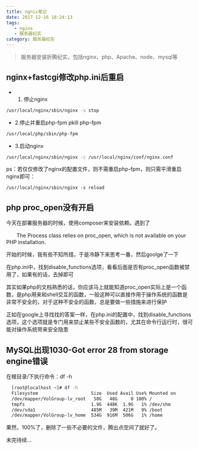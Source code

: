 ```yaml
---
title: ngnix笔记
date: 2017-12-16 18:24:13
tags:
   - nginx
   - 服务器纪实
category: 服务器纪实
---
```

> 服务器安装折腾纪实，包括nginx、php、Apache、node、mysql等
## nginx+fastcgi修改php.ini后重启
- 1. 停止nginx
```bash
/usr/local/nginx/sbin/nginx -s stop
```
- 2.停止并重启php-fpm
pkill php-fpm
```bash
/usr/local/php/sbin/php-fpm
```
- 3.启动nginx
```bash
/usr/local/nginx/sbin/nginx -c /usr/local/nginx/conf/nginx.conf
```
ps：若仅仅修改了nginx的配置文件，则不需重启php-fpm，则只需平滑重启nginx即可：
```base
/usr/local/nginx/sbin/nginx -s reload
```
<!--more-->
## php proc_open没有开启
今天在部署服务器的时候，使用composer来安装依赖。遇到了

　　The Process class relies on proc_open, which is not available on your PHP installation.

开始的时候，我有些不知所措，于是冷静下来思考一番，然后goolge了一下

在php.ini中，找到disable_functions选项，看看后面是否有proc_open函数被禁用了，如果有的话，去掉即可

其实如果php的文档熟悉的话，你应该马上就能知道proc_open实际上是一个函数，是php用来和shell交互的函数，一般这种可以直接作用于操作系统的函数是非常不安全的，对于这种不安全的函数，总是要做一些措施来进行保护

正如在google上寻找找的答案一样，在php.ini的配置中，找到disable_functions选项，这个选项就是专门用来禁止某些不安全函数的，尤其在命令行运行时，很可能对操作系统带来安全隐患

## MySQL出现1030-Got error 28 from storage engine错误
在根目录/下执行命令：df -h
```bash
  [root@localhost ~]# df -h
  Filesystem                    Size  Used Avail Use% Mounted on
  /dev/mapper/VolGroup-lv_root   50G   48G     0 100% /
  tmpfs                         1.9G  448K  1.9G   1% /dev/shm
  /dev/sda1                     485M   39M  421M   9% /boot
  /dev/mapper/VolGroup-lv_home  534G  916M  506G   1% /home
```
果然，100%了，删除了一些不必要的文件，腾出点空间了就好了。

未完待续...
